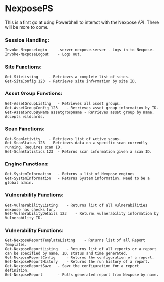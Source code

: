 # NexposePS
This is a first go at using PowerShell to interact with the Nexpose API. There will be more to come.

### Session Handling:
	Invoke-NexposeLogin 	-server nexpose.server - Logs in to Nexpose.
	Invoke-NexposeLogout 	- Logs out.

### Site Functions:

	Get-SiteListing 	- Retrieves a complete list of sites.
	Get-SiteConfig 123 	- Retrieves site information by site ID.

### Asset Group Functions:

	Get-AssetGroupListing	- Retrieves all asset groups.
	Get-AssetGroupConfig 123	- Retrieves asset group information by ID.
	Get-AssetGroupByName assetgroupname	- Retrieves asset group by name. Accepts wildcards.

### Scan Functions:

	Get-ScanActivity 	- Retrieves list of Active scans.
	Get-ScanStatus 123 	- Retrieves data on a specific scan currently running. Requires scan ID.
	Get-ScanStatistics 123 	- Returns scan information given a scan ID.

### Engine Functions:

	Get-SystemInformation 	- Returns a list of Nexpose engines
	Get-SystemInformation 	- Returns System information. Need to be a global admin.

### Vulnerability Functions:

	Get-VulnerabilityListing	- Returns list of all vulnerabilities nexpose has checks for.
	Get-VulnerabilityDetails 123	- Returns vulnerability information by Vulnerability ID.

### Vulnerability Functions:	

	Get-NexposeReportTemplateListing	- Returns list of all Report Templates.
	Get-NexposeReportListing	- Returns list of all reports or a report can be specified by name, ID, status and time generated.
	Get-NexposeReportConfig		- Returns the configuration of a report.
	Get-NexposeReportHistory	- Returns the run history of a report.
	Get-NexposeReportSave	- Save the configuration for a report definition.
	Get-NexposeReport		- Pulls generated report from Nexpose by name.
	